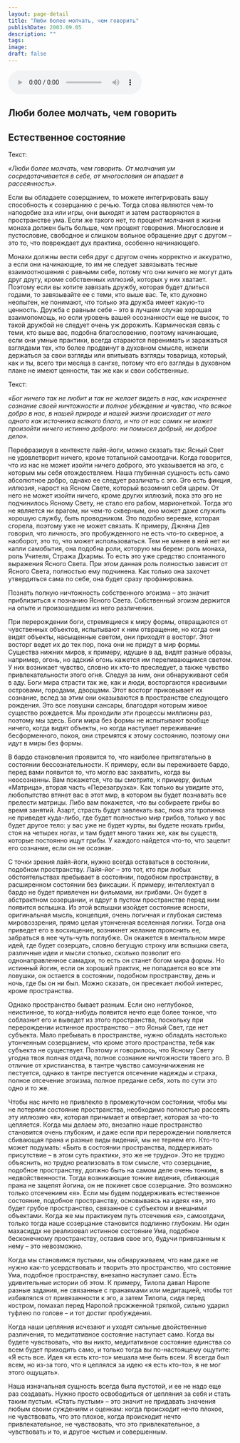```yaml
---
layout: page-detail
title: "Люби более молчать, чем говорить"
publishDate: 2003.09.05
description: ""
tags:
image:
draft: false
---
```


<audio title="2003.09.05 - Люби более молчать, чем говорить.mp3" src="https://filer-api.advayta.org/v1.0/public/files/75829" controls=""></audio>

## **Люби более молчать, чем говорить**
## **Естественное состояние**
 Текст:

_«Люби более молчать, чем говорить. От молчания ум сосредотачивается в себе, от многословия он впадает в рассеянность»._ 

 Если вы обладаете созерцанием, то можете интегрировать вашу способность к созерцанию с речью. Тогда слова являются чем-то наподобие эха или игры, они выходят и затем растворяются в пространстве ума. Если же такого нет, то процент молчания в жизни монаха должен быть больше, чем процент говорения. Многословие и пустословие, свободное и слишком вольное обращение друг с другом – это то, что повреждает дух практика, особенно начинающего.

  
 Монахи должны вести себя друг с другом очень корректно и аккуратно, а если они начинающие, то им не следует завязывать тесные взаимоотношения с равными себе, потому что они ничего не могут дать друг другу, кроме собственных иллюзий, которых у них хватает. Поэтому если вы хотите завязать дружбу, которая будет длиться годами, то завязывайте ее с теми, кто выше вас. Те, кто духовно неопытен, не понимают, что только эта дружба имеет какую-то ценность. Дружба с равным себе – это в лучшем случае хорошая взаимопомощь, но если уровень вашей осознанности еще не высок, то такой дружбой не следует очень уж дорожить. Кармическая связь с теми, кто выше вас, подобна благословению, поэтому начинающие, если они умные практики, всегда стараются перенимать и заражаться взглядами тех, кто более продвинут в духовном смысле, нежели держаться за свои взгляды или впитывать взгляды товарища, который, как и ты, всего три месяца в сангхе, потому что его взгляды в духовном плане не имеют ценности, так же как и свои собственные.

  
 Текст:

_«Бог ничего так не любит и так не желает видеть в нас, как искреннее сознание своей ничтожности и полное убеждение и чувство, что всякое добро в нас, в нашей природе и нашей жизни происходит от него одного как источника всякого блага, и что от нас самих не может произойти ничего истинно доброго: ни помысел добрый, ни доброе дело»._ 

  
 Перефразируя в контексте лайя-йоги, можно сказать так: Ясный Свет не удовлетворит ничего, кроме тотальной самоотдачи. Когда говорится, что из нас не может изойти ничего доброго, это указывается на эго, с которым мы себя отождествляем. Наша глубинная сущность есть само абсолютное добро, однако ее следует различать с эго. Эго есть фикция, иллюзия, нарост на Ясном Свете, который возомнил себя царем. От него не может изойти ничего, кроме других иллюзий, пока это эго не подчинилось Ясному Свету, не стало его рабом, марионеткой. Тогда эго не является ни врагом, ни чем-то скверным, оно может даже служить хорошую службу, быть проводником. Это подобно веревке, которая сгорела, поэтому уже не может связать. К примеру, Джняна Дев говорил, что личность, эго пробужденного не есть что-то скверное, а наоборот, это то, что может использоваться. Тем не менее в ней нет ни капли самобытия, она подобна роли, которую мы берем: роль монаха, роль Учителя, Стража Дхармы. То есть это уже средство спонтанного выражения Ясного Света. При этом данная роль полностью зависит от Ясного Света, полностью ему подчинена. Как только она захочет утвердиться сама по себе, она будет сразу профанирована.

  
 Познать полную ничтожность собственного эгоизма – это значит приблизиться к познанию Ясного Света. Собственный эгоизм держится на опыте и произошедшем из него различении.

  
 При перерождении боги, стремящиеся к миру формы, отвращаются от чувственных объектов, испытывают к ним отвращение, но когда они видят объекты, насыщенные светом, они приходят в восторг. Этот восторг ведет их до тех пор, пока они не придут в мир формы. Существа нижних миров, к примеру, идущие в ад, видят разные образы, например, огонь, но адский огонь кажется им переливающимся светом. У них возникает чувство, словно их кто-то преследует, а также чувство привлекательности этого огня. Следуя за ним, они обнаруживают себя в аду. Боги мира страсти так же, как и люди, восторгаются красивыми островами, городами, дворцами. Этот восторг приковывает их сознание, вслед за этим они оказываются в пространстве следующего рождения. Это все ловушки сансары, благодаря которым живое существо рождается. Мы проходили эти процессы миллионы раз, поэтому мы здесь. Боги мира без формы не испытывают вообще ничего, когда видят объекты, но когда наступает переживание бесформенного, покоя, они стремятся к этому состоянию, поэтому они идут в миры без формы.

  
 В бардо становления проявится то, что наиболее притягательно в состоянии бессознательности. К примеру, если вы переживаете бардо, перед вами появится то, что могло вас захватить, когда вы неосознанны. Вам покажется, что вы смотрите, к примеру, фильм «Матрица», вторая часть «Перезагрузка». Как только вы увидите это, любопытство втянет вас в этот мир, в котором вы будет познавать все прелести матрицы. Либо вам покажется, что вы собираете грибы во время занятий. Азарт, страсть будут завлекать вас, пока эта тропинка не приведет куда-либо, где будет полностью мир грибов, только у вас будет другое тело: у вас уже не будет курты, вы будете нюхать грибы, стоя на четырех ногах, и там будет много таких же, как вы существ, которые постоянно ищут грибы. У каждого найдется что-то, что зацепит его сознание, если он не осознан.

  
 С точки зрения лайя-йоги, нужно всегда оставаться в состоянии, подобном пространству. Лайя-йог – это тот, кто при любых обстоятельствах пребывает в состоянии, подобном пространству, в расширенном состоянии без фиксации. К примеру, интеллектуал в бардо не будет привлечен ни фильмами, ни грибами. Он будет в абстрактном созерцании, и вдруг в пустом пространстве перед ним появится вспышка. Из этой вспышки изойдет состояние ясности, оригинальная мысль, концепция, очень логичная и глубокая система мировоззрения, прямо целая утонченная вселенная логики. Тогда она приведет его в восхищение, возникнет желание прояснить ее, забраться в нее чуть-чуть поглубже. Он окажется в ментальном мире идей, где будет созерцать, словно бегущую строку или вспышки света, различные идеи и мысли столько, сколько позволит его однонаправленное самадхи, то есть он станет богом мира формы. Но истинный йогин, если он хороший практик, не попадается во все эти ловушки, он остается в состоянии, подобном пространству, день и ночь, где бы он ни был. Можно сказать, он пресекает любой интерес, кроме пространства.

  
 Однако пространство бывает разным. Если оно неглубокое, неистинное, то когда-нибудь появится нечто еще более тонкое, что соблазнит его и выведет из этого пространства, поскольку при перерождении истинное пространство – это Ясный Свет, где нет субъекта. Мало пребывать в пространстве, нужно обладать настолько утонченным созерцанием, что кроме этого пространства, тебя как субъекта не существует. Поэтому и говорилось, что Ясному Свету угодна твоя полная отдача, полное сознание ничтожности твоего эго. В отличие от христианства, в тантре чувство самоуничижения не пестуется, однако в тантре пестуется отсечение надежды и страха, полное отсечение эгоизма, полное предание себя, хоть по сути это одно и то же.

  
 Чтобы нас ничто не привлекло в промежуточном состоянии, чтобы мы не потеряли состояние пространства, необходимо полностью рассеять эту иллюзию «я», которая принимает и отвергает, которая за что-то цепляется. Когда мы делаем это, внезапно наше пространство становится очень глубоким, и даже если при перерождении появляется сбивающая прана и разные виды видений, мы не теряем его. Кто-то может подумать: «Быть в состоянии пространства, поддерживать присутствие – в этом суть практики, это же не трудно». Это не трудно объяснить, но трудно реализовать в том смысле, что созерцание, подобное пространству, должно быть на самом деле очень тонким, в недвойственности. Тогда возникающие тонкие видения, сбивающая прана не зацепят йогина, он не покинет свое созерцание. Это возможно только отсечением «я». Если мы будем поддерживать естественное состояние, подобное пространству, основываясь на идеях «я», это будет грубое пространство, связанное с субъектом и внешними объектами. Когда же мы практикуем путь отсечения «я», самоотдачи, только тогда наше созерцание становится подлинно глубоким. Ни один махасиддх не реализовал истинное состояние Ума, подобное бесконечному пространству, оставив свое эго, будучи привязанным к нему – это невозможно.

  
 Когда мы становимся пустыми, мы обнаруживаем, что нам даже не нужно как-то усердствовать и творить это пространство, что состояние Ума, подобное пространству, внезапно наступает само. Есть удивительные истории об этом. К примеру, Тилопа давал Наропе разные задания, не связанные с пранаямами или медитацией, чтобы тот избавлялся от привязанности к эго, а затем Тилопа, сидя перед костром, помахал перед Наропой прожженной тряпкой, сильно ударил туфлею по голове – и тот достиг пробуждения.

  
 Когда наши цепляния исчезают и уходят сильные двойственные различения, то медитативное состояние наступает само. Когда вы будете чувствовать, что вы никто, медитативное состояние единства со всем будет приходить само, и только тогда вы по-настоящему ощутите: «Я есть все. Идея «я есть кто-то» мешала мне быть всем. Я всегда был всем, но из-за того, что я цеплялся за идею «я есть кто-то», я не мог этого ощущать».

  
 Наша изначальная сущность всегда была пустотой, и ее не надо еще раз создавать. Нужно просто освободиться от цепляния за себя и стать таким пустым. «Стать пустым» – это значит не придавать значения любым своим суждениям и оценкам: когда происходит нечто плохое, не чувствовать, что это плохое, когда происходит нечто привлекательное, не чувствовать, что это привлекательное, а чувствовать и то, и другое чистым и совершенным. 
  
  
